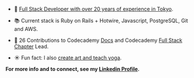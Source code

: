 

- 🌳 [Full Stack Developer with over 20 years of experience in Tokyo](https://gracekishino.github.io/).
- 📚 Current stack is Ruby on Rails + Hotwire, Javascript, PostgreSQL, Git and AWS.
- 💞 26 Contributions to Codecademy [Docs](https://github.com/Codecademy/docs) and Codecademy [Full Stack Chapter](https://community.codecademy.com/full-stack/) Lead.

- ☀️ Fun fact: I also [create art and teach yoga](https://twigtea.com).

**For more info and to connect, see my [Linkedin Profile](https://www.linkedin.com/in/gracekishino/).**




<!--
**gracekishino/gracekishino** is a ✨ _special_ ✨ repository because its `README.md` (this file) appears on your GitHub profile.

Here are some ideas to get you started:

- 👯 I’m looking to collaborate on ...
- 🤔 I’m looking for help with ...
- 💬 Ask me about ...
- 📫 How to reach me: ...
- 😄 Pronouns: ...
- ⚡ Fun fact: ...
-->

